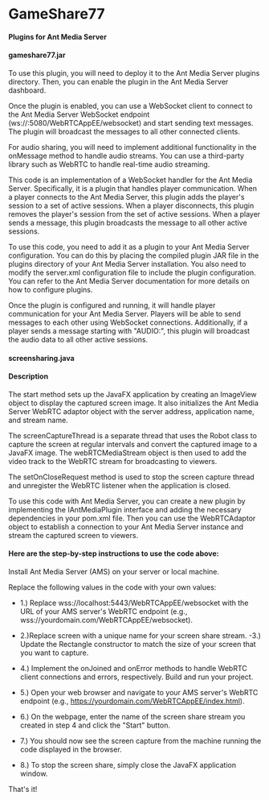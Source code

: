 # GameShare77
#### Plugins for Ant Media Server 
#### gameshare77.jar
To use this plugin, you will need to deploy it to the Ant Media Server plugins directory. Then, you can enable the plugin in the Ant Media Server dashboard.

Once the plugin is enabled, you can use a WebSocket client to connect to the Ant Media Server WebSocket endpoint (ws://<server-ip>:5080/WebRTCAppEE/websocket) and start sending text messages. The plugin will broadcast the messages to all other connected clients.

For audio sharing, you will need to implement additional functionality in the onMessage method to handle audio streams. You can use a third-party library such as WebRTC to handle real-time audio streaming.

 This code is an implementation of a WebSocket handler for the Ant Media Server. Specifically, it is a plugin that handles player communication. When a player connects to the Ant Media Server, this plugin adds the player's session to a set of active sessions. When a player disconnects, this plugin removes the player's session from the set of active sessions. When a player sends a message, this plugin broadcasts the message to all other active sessions.

To use this code, you need to add it as a plugin to your Ant Media Server configuration. You can do this by placing the compiled plugin JAR file in the plugins directory of your Ant Media Server installation. You also need to modify the server.xml configuration file to include the plugin configuration. You can refer to the Ant Media Server documentation for more details on how to configure plugins.

Once the plugin is configured and running, it will handle player communication for your Ant Media Server. Players will be able to send messages to each other using WebSocket connections. Additionally, if a player sends a message starting with "AUDIO:", this plugin will broadcast the audio data to all other active sessions.
 
 #### screensharing.java
  
  #### Description
The start method sets up the JavaFX application by creating an ImageView object to display the captured screen image. It also initializes the Ant Media Server WebRTC adaptor object with the server address, application name, and stream name.

The screenCaptureThread is a separate thread that uses the Robot class to capture the screen at regular intervals and convert the captured image to a JavaFX image. The webRTCMediaStream object is then used to add the video track to the WebRTC stream for broadcasting to viewers.

The setOnCloseRequest method is used to stop the screen capture thread and unregister the WebRTC listener when the application is closed.

To use this code with Ant Media Server, you can create a new plugin by implementing the IAntMediaPlugin interface and adding the necessary dependencies in your pom.xml file. Then you can use the WebRTCAdaptor object to establish a connection to your Ant Media Server instance and stream the captured screen to viewers.

#### Here are the step-by-step instructions to use the code above:

Install Ant Media Server (AMS) on your server or local machine.


Replace the following values in the code with your own values:

- 1.) Replace wss://localhost:5443/WebRTCAppEE/websocket with the URL of your AMS server's WebRTC endpoint (e.g., wss://yourdomain.com/WebRTCAppEE/websocket).
- 2.)Replace screen with a unique name for your screen share stream.
-3.) Update the Rectangle constructor to match the size of your screen that you want to capture.
- 4.) Implement the onJoined and onError methods to handle WebRTC client connections and errors, respectively.
Build and run your project.

- 5.) Open your web browser and navigate to your AMS server's WebRTC endpoint (e.g., https://yourdomain.com/WebRTCAppEE/index.html).

- 6.) On the webpage, enter the name of the screen share stream you created in step 4 and click the "Start" button.

- 7.) You should now see the screen capture from the machine running the code displayed in the browser.

- 8.) To stop the screen share, simply close the JavaFX application window.

That's it!





